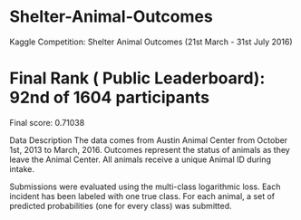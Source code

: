 # Shelter-Animal-Outcomes
Kaggle Competition: Shelter Animal Outcomes (21st March - 31st July 2016)
# Final Rank ( Public Leaderboard): 92nd of 1604 participants
Final score: 0.71038

Data Description
The data comes from Austin Animal Center from October 1st, 2013 to March, 2016. Outcomes represent the status of animals as they leave the Animal Center. All animals receive a unique Animal ID during intake.

Submissions were evaluated using the multi-class logarithmic loss. Each incident has been labeled with one true class. For each animal, a set of predicted probabilities (one for every class) was submitted.
